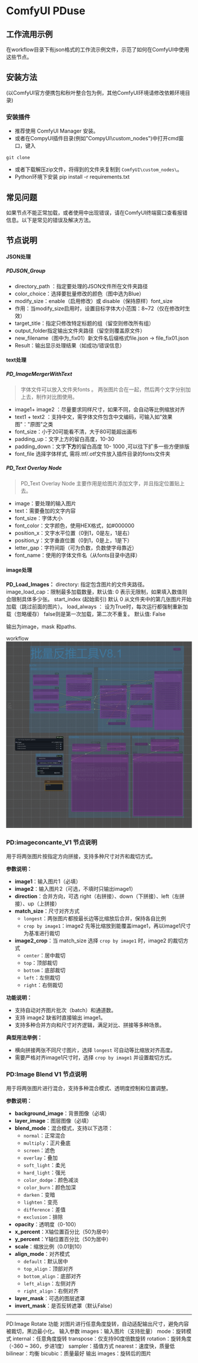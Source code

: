 # ComfyUI PDuse

## 工作流用示例
在workflow目录下有json格式的工作流示例文件，示范了如何在ComfyUI中使用这些节点。

## 安装方法
(以ComfyUI官方便携包和秋叶整合包为例，其他ComfyUI环境请修改依赖环境目录)

### 安装插件
* 推荐使用 ComfyUI Manager 安装。
* 或者在CompyUI插件目录(例如"CompyUI\custom_nodes\")中打开cmd窗口，键入    
```
git clone 
```
* 或者下载解压zip文件，将得到的文件夹复制到 ```ComfyUI\custom_nodes\```。   
* Python环境下安装 pip install -r requirements.txt

## 常见问题
如果节点不能正常加载，或者使用中出现错误，请在ComfyUI终端窗口查看报错信息。以下是常见的错误及解决方法。

## 节点说明



#### **JSON处理**
##### PDJSON_Group​
- directory_path​​ ​​：指定要处理的JSON文件所在文件夹路径
- ​​color_choice​​​​：选择要批量修改的颜色（图中选为Blue）
- ​​modify_size​​​​：enable（启用修改）或 disable（保持原样）font_size​​
- ​​作用​​：当modify_size启用时，设置目标字体大小范围：8~72（仅在修改时生效）
- ​​target_title​​​​：指定只修改特定标题的组（留空则修改所有组）
- ​​output_folder指定输出文件夹路径（留空则覆盖原文件）
- ​​new_filename​​（图中为_fix01）新文件名后缀格式file.json → file_fix01.json
- ​​Result​​：输出显示处理结果（如成功/错误信息）

#### **text处理**

##### PD_ImageMergerWithText
> 字体文件可以放入文件夹fonts 。
> 两张图片合在一起，然后两个文字分别加上去，制作对比图使用。

- image1+ ​​​​image2 ：尽量要求同样尺寸，如果不同，会自动等比例缩放对齐
- text1 + text2   ：支持中文，需字体文件包含中文编码，可输入如"效果图"："原图"之类
- font_size​：小于20可能看不清，大于80可能超出画布
- ​​padding_up​：文字​​上方​​的留白高度，10-30
- ​​padding_down：文字​**​下方​**​的留白高度  10- 1000 ,可以往下扩多一些方便排版
- font_file​  选择字体样式, 需将.ttf/.otf文件放入插件目录的fonts文件夹
##### PD_Text Overlay Node
> PD_Text Overlay Node 主要作用是给图片添加文字，并且指定位置贴上去。
- image：要处理的输入图片
- text：需要叠加的文字内容 
- font_size：字体大小 
- font_color：文字颜色，使用HEX格式，如#000000 
- position_x：文字水平位置（0到1，0是左，1是右） 
- position_y：文字垂直位置（0到1，0是上，1是下） 
- letter_gap：字符间距（可为负数，负数使字母靠近） 
- font_name：使用的字体文件名（从fonts目录中选择）

#### **image处理**

**PD_Load_Images：**
directory: 指定包含图片的文件夹路径。
image_load_cap：限制最多加载数量，默认值: 0 表示无限制，如果填入数值则会限制具体多少张。
start_index (起始索引) 默认 0 从文件夹中的第几张图片开始加载（跳过前面的图片）。
load_always ： 设为True时，每次运行都强制重新加载（忽略缓存） false则是第一次加载，第二次不重复。
默认值: False

输出为image，mask 和paths.

workflow
![批量反推工具V8.1](workflow/批量反推工具V8.1.png)

### **PD:imageconcante_V1 节点说明**

用于将两张图片按指定方向拼接，支持多种尺寸对齐和裁切方式。

**参数说明：**
- **image1**：输入图片1（必填）
- **image2**：输入图片2（可选，不填时只输出image1）
- **direction**：合并方向，可选 right（右拼接）、down（下拼接）、left（左拼接）、up（上拼接）
- **match_size**：尺寸对齐方式
  - `longest`：两张图片都按最长边等比缩放后合并，保持各自比例
  - `crop by image1`：image2 先等比缩放到能覆盖image1，再以image1尺寸为基准进行裁切
- **image2_crop**：当 match_size 选择 `crop by image1` 时，image2 的裁切方式
  - `center`：居中裁切
  - `top`：顶部裁切
  - `bottom`：底部裁切
  - `left`：左侧裁切
  - `right`：右侧裁切

**功能说明：**
- 支持自动对齐图片批次（batch）和通道数。
- 支持 image2 缺省时直接输出 image1。
- 支持多种合并方向和尺寸对齐逻辑，满足对比、拼接等多种场景。

**典型用法举例：**
- 横向拼接两张不同尺寸图片，选择 `longest` 可自动等比缩放对齐高度。
- 需要严格对齐image1尺寸时，选择 `crop by image1` 并设置裁切方式。

### **PD:Image Blend V1 节点说明**

用于将两张图片进行混合，支持多种混合模式、透明度控制和位置调整。

**参数说明：**
- **background_image**：背景图像（必填）
- **layer_image**：图层图像（必填）
- **blend_mode**：混合模式，支持以下选项：
  - `normal`：正常混合
  - `multiply`：正片叠底
  - `screen`：滤色
  - `overlay`：叠加
  - `soft_light`：柔光
  - `hard_light`：强光
  - `color_dodge`：颜色减淡
  - `color_burn`：颜色加深
  - `darken`：变暗
  - `lighten`：变亮
  - `difference`：差值
  - `exclusion`：排除
- **opacity**：透明度（0-100）
- **x_percent**：X轴位置百分比（50为居中）
- **y_percent**：Y轴位置百分比（50为居中）
- **scale**：缩放比例（0.01到10）
- **align_mode**：对齐模式
  - `default`：默认居中
  - `top_align`：顶部对齐
  - `bottom_align`：底部对齐
  - `left_align`：左侧对齐
  - `right_align`：右侧对齐
- **layer_mask**：可选的图层遮罩
- **invert_mask**：是否反转遮罩（默认False）
---

PD:Image Rotate
功能
对图片进行任意角度旋转，自动适配输出尺寸，避免内容被裁切，黑边最小化。
输入参数
images：输入图片（支持批量）
mode：旋转模式
internal：任意角度旋转
transpose：仅支持90度倍数旋转
rotation：旋转角度（-360 ~ 360，步进1度）
sampler：插值方式
nearest：速度快，质量低
bilinear：均衡
bicubic：质量最好
输出
images：旋转后的图片